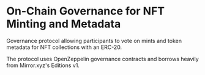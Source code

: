 # On-Chain Governance for NFT Minting and Metadata

Governance protocol allowing participants to vote on mints and token metadata for NFT collections with an ERC-20.

The protocol uses OpenZeppelin governance contracts and borrows heavily from Mirror.xyz's Editions v1.

